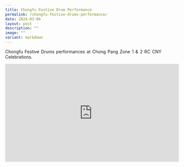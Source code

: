 ```yaml
---
title: Chongfu Festive Drum Performance
permalink: /chongfu-festive-drums-performance/
date: 2024-03-06
layout: post
description: ""
image: ""
variant: markdown
---
```

<p style="text-align:justify">Chongfu Festive Drums performances at Chong Pang Zone 1 &amp; 2 RC CNY Celebrations.</p>

<iframe allowfullscreen="" allow="accelerometer; autoplay; clipboard-write; encrypted-media; gyroscope; picture-in-picture; web-share" frameborder="0" title="YouTube video player" src="https://www.youtube.com/embed/TZtDXhKyad4?si=dDzT36IzJVWCuoyw" height="315" width="560"></iframe>